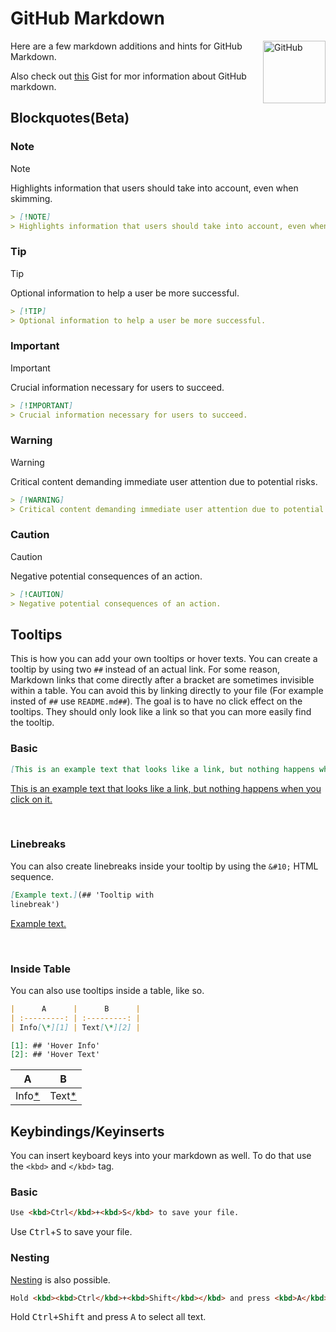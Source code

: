 # GitHub Markdown

<picture>
  <img alt="GitHub" src="https://github.com/developersung13/github-markdown/assets/56868605/91c8ad0b-c604-4441-b807-36715f4ec9bd" width="100px" align="right">
</picture>

Here are a few markdown additions and hints for GitHub Markdown.

Also check out [this](https://gist.github.com/seanh/13a93686bf4c2cb16e658b3cf96807f2 '@seanh/html_tags_you_can_use_on_github.md') Gist for mor information about GitHub markdown.

## Blockquotes(Beta)

### Note

> [!NOTE]
> Highlights information that users should take into account, even when skimming.

```markdown
> [!NOTE]  
> Highlights information that users should take into account, even when skimming.
```

### Tip

> [!TIP]
> Optional information to help a user be more successful.

```markdown
> [!TIP]
> Optional information to help a user be more successful.
```

### Important

> [!IMPORTANT]
> Crucial information necessary for users to succeed.

```markdown
> [!IMPORTANT]
> Crucial information necessary for users to succeed.
```

### Warning

> [!WARNING]
> Critical content demanding immediate user attention due to potential risks.

```markdown
> [!WARNING]
> Critical content demanding immediate user attention due to potential risks.
```

### Caution

> [!CAUTION]
> Negative potential consequences of an action.

```markdown
> [!CAUTION]
> Negative potential consequences of an action.
```

## Tooltips

This is how you can add your own tooltips or hover texts. You can create a tooltip by using two `##` instead of an actual link. For some reason, Markdown links that come directly after a bracket are sometimes invisible within a table. You can avoid this by linking directly to your file (For example insted of `##` use `README.md##`). The goal is to have no click effect on the tooltips. They should only look like a link so that you can more easily find the tooltip.

### Basic

```markdown
[This is an example text that looks like a link, but nothing happens when you click on it.](## 'And this is the hover text.')
```

[This is an example text that looks like a link, but nothing happens when you click on it.](## 'And this is the hover text.')

<br>

### Linebreaks

You can also create linebreaks inside your tooltip by using the `&#10;` HTML sequence.

```markdown
[Example text.](## 'Tooltip with
linebreak')
```

[Example text.](## 'Tooltip with
linebreak')

<br>

### Inside Table

You can also use tooltips inside a table, like so.

```markdown
|      A      |      B      |
| :---------: | :---------: |
| Info[\*][1] | Text[\*][2] |

[1]: ## 'Hover Info'
[2]: ## 'Hover Text'
```

|      A      |      B      |
| :---------: | :---------: |
| Info[\*][1] | Text[\*][2] |

[1]: ## 'Hover Info'
[2]: ## 'Hover Text'

## Keybindings/Keyinserts

You can insert keyboard keys into your markdown as well. To do that use the `<kbd>` and `</kbd>` tag.

### Basic

```markdown
Use <kbd>Ctrl</kbd>+<kbd>S</kbd> to save your file.
```

Use <kbd>Ctrl</kbd>+<kbd>S</kbd> to save your file.

### Nesting

[Nesting](<https://en.wikipedia.org/wiki/Nesting_(computing)> 'Nesting') is also possible.

```markdown
Hold <kbd><kbd>Ctrl</kbd>+<kbd>Shift</kbd></kbd> and press <kbd>A</kbd> to select all text.
```

Hold <kbd><kbd>Ctrl</kbd>+<kbd>Shift</kbd></kbd> and press <kbd>A</kbd> to select all text.
